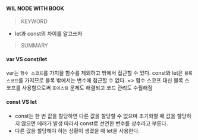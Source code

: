 #### WIL NODE WITH BOOK

> KEYWORD

- let과 const의 차이를 알고쓰자

> SUMMARY

#### var VS const/let

var는 `함수 스코프`를 가지믈 함수를 제외하고 밖에서 접근할 수 있다.
const와 let은 `블록 스코프`를 가지므로 블록 밖에서는 변수에 접근할 수 없다.
=> 함수 스코프 대신 블록 스코프를 사용함으로써 `호이스팅` 문제도 해결되고 코드 관리도 수월해짐

#### const VS let

- const는 한 번 값을 할당하면 다른 값을 할당할 수 없으며 초기화할 때 값을 할당하지 않으면 에러가 발생
  따라서 const로 선언한 변수를 상수라고 부른다.
- 다른 값을 할당해야 하는 상황이 생겼을 때 let을 사용한다.

